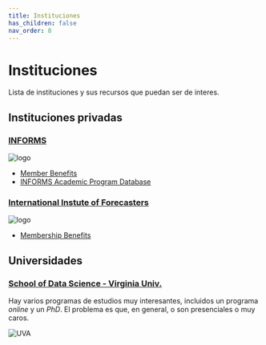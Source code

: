 ```yaml
---
title: Instituciones
has_children: false
nav_order: 8
---
```


# Instituciones

Lista de instituciones y sus recursos que puedan ser de interes. 

## Instituciones privadas

### [INFORMS](https://www.informs.org/) 

![logo](https://sonic.northwestern.edu/wp-content/uploads/2016/02/INFORMS-3.jpg)

- [Member Benefits](https://www.informs.org/About-INFORMS/Member-Benefits)
- [INFORMS Academic Program Database](https://www.informs.org/Resource-Center/INFORMS-Academic-Program-Database)

###  [International Instute of Forecasters](https://forecasters.org/)
![logo](https://forecasters.org/wp-content/themes/forecasters/images/logo-new.png)

- [Membership Benefits](https://forecasters.org/membership/benefits/)

## Universidades

### [School of Data Science - Virginia Univ.](https://datascience.virginia.edu/)

Hay varios programas de estudios muy interesantes, incluidos un programa *online* y un *PhD*. El problema es que, en general, o son presenciales o muy caros. 

![UVA](https://news.virginia.edu/sites/default/files/dss_collage_header_3-2.jpg)

